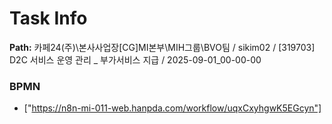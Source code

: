 # Task Info

**Path:** 카페24(주)\본사사업장\[CG]MI본부\MIH그룹\BVO팀 / sikim02 / [319703] D2C 서비스 운영 관리 _ 부가서비스 지급 / 2025-09-01_00-00-00

### BPMN
- ["https://n8n-mi-011-web.hanpda.com/workflow/uqxCxyhgwK5EGcyn"]

